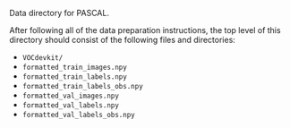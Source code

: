 Data directory for PASCAL.

After following all of the data preparation instructions, the top level of this directory should consist of the following files and directories:
* `VOCdevkit/`
* `formatted_train_images.npy`
* `formatted_train_labels.npy`
* `formatted_train_labels_obs.npy`
* `formatted_val_images.npy`
* `formatted_val_labels.npy`
* `formatted_val_labels_obs.npy`

